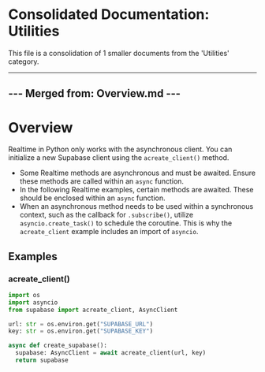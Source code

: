 # Consolidated Documentation: Utilities

This file is a consolidation of 1 smaller documents from the 'Utilities' category.



---

## --- Merged from: Overview.md ---

# Overview

Realtime in Python only works with the asynchronous client.
You can initialize a new Supabase client using the `acreate_client()` method.

- Some Realtime methods are asynchronous and must be awaited. Ensure these methods are called within an `async` function.
- In the following Realtime examples, certain methods are awaited. These should be enclosed within an `async` function.
- When an asynchronous method needs to be used within a synchronous context, such as the callback for `.subscribe()`, utilize `asyncio.create_task()` to schedule the coroutine. This is why the `acreate_client` example includes an import of `asyncio`.


## Examples

### acreate_client()

```python
import os
import asyncio
from supabase import acreate_client, AsyncClient

url: str = os.environ.get("SUPABASE_URL")
key: str = os.environ.get("SUPABASE_KEY")

async def create_supabase():
  supabase: AsyncClient = await acreate_client(url, key)
  return supabase
```